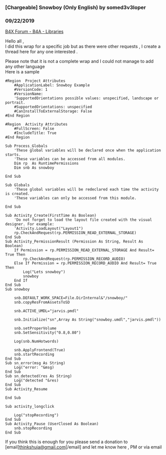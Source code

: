 ### [Chargeable] Snowboy (Only English) by somed3v3loper
### 09/22/2019
[B4X Forum - B4A - Libraries](https://www.b4x.com/android/forum/threads/109826/)

Hello all ,  
I did this wrap for a specific job but as there were other requests , I create a thread here for any one interested .  
  
Please note that it is not a complete wrap and I could not manage to add any other language   
Here is a sample  

```B4X
#Region  Project Attributes  
    #ApplicationLabel: Snowboy Example  
    #VersionCode: 1  
    #VersionName:  
    'SupportedOrientations possible values: unspecified, landscape or portrait.  
    #SupportedOrientations: unspecified  
    #CanInstallToExternalStorage: False  
#End Region  
  
#Region  Activity Attributes  
    #FullScreen: False  
    #IncludeTitle: True  
#End Region  
  
Sub Process_Globals  
    'These global variables will be declared once when the application starts.  
    'These variables can be accessed from all modules.  
    Dim rp  As RuntimePermissions  
    Dim snb As snowboy  
      
End Sub  
  
Sub Globals  
    'These global variables will be redeclared each time the activity is created.  
    'These variables can only be accessed from this module.  
      
End Sub  
  
Sub Activity_Create(FirstTime As Boolean)  
    'Do not forget to load the layout file created with the visual designer. For example:  
    'Activity.LoadLayout("Layout1")  
    rp.CheckAndRequest(rp.PERMISSION_READ_EXTERNAL_STORAGE)  
End Sub  
Sub Activity_PermissionResult (Permission As String, Result As Boolean)  
    If Permission = rp.PERMISSION_READ_EXTERNAL_STORAGE And Result= True Then  
        rp.CheckAndRequest(rp.PERMISSION_RECORD_AUDIO)  
    Else If Permission = rp.PERMISSION_RECORD_AUDIO And Result= True Then  
        Log("Lets snowboy")  
        snowboy  
    End If  
End Sub  
Sub snowboy  
      
    snb.DEFAULT_WORK_SPACE=File.DirInternal&"/snowboy/"  
    snb.copyResFromAssetsToSD  
  
    snb.ACTIVE_UMDL="jarvis.pmdl"  
          
    snb.Initialize("sn",Array As String("snowboy.umdl","jarvis.pmdl"))  
  
    snb.setProperVolume  
    snb.SetSensitivity("0.8,0.80")  
  
    Log(snb.NumHotwords)  
  
    snb.ApplyFrontend(True)  
    snb.startRecording  
End Sub  
Sub sn_error(msg As String)  
    Log("error: "&msg)  
End Sub  
Sub sn_detected(res As String)  
    Log("detected "&res)  
End Sub  
Sub Activity_Resume  
  
End Sub  
  
Sub activity_longclick  
  
    Log("stopRecording")  
End Sub  
Sub Activity_Pause (UserClosed As Boolean)  
    snb.stopRecording  
End Sub
```

  
  
If you think this is enough for you please send a donation to [email]thinkshuja@gmail.com[/email] and let me know here , PM or via email